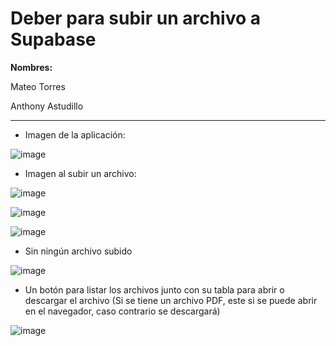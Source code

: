 # Deber para subir un archivo a Supabase

**Nombres:** 

Mateo Torres

Anthony Astudillo

---

- Imagen de la aplicación:

![image](https://github.com/user-attachments/assets/5fd23be7-79a7-4b56-b142-958e143034f5)

- Imagen al subir un archivo:

![image](https://github.com/user-attachments/assets/3f6f2981-143c-473b-8772-b20eef0b0745)

![image](https://github.com/user-attachments/assets/87311c84-641a-4aa1-b35e-16ea92e039b1)

![image](https://github.com/user-attachments/assets/b48783de-58f4-4924-935e-726b2a596402)

- Sin ningún archivo subido

![image](https://github.com/user-attachments/assets/c91a81de-4824-43a0-a6f1-dddab4491562)

- Un botón para listar los archivos junto con su tabla para abrir o descargar el archivo (Si se tiene un archivo PDF, este si se puede abrir en el navegador, caso contrario se descargará)

![image](https://github.com/user-attachments/assets/7d60ad04-1aec-467a-b802-111f98d08e59)

